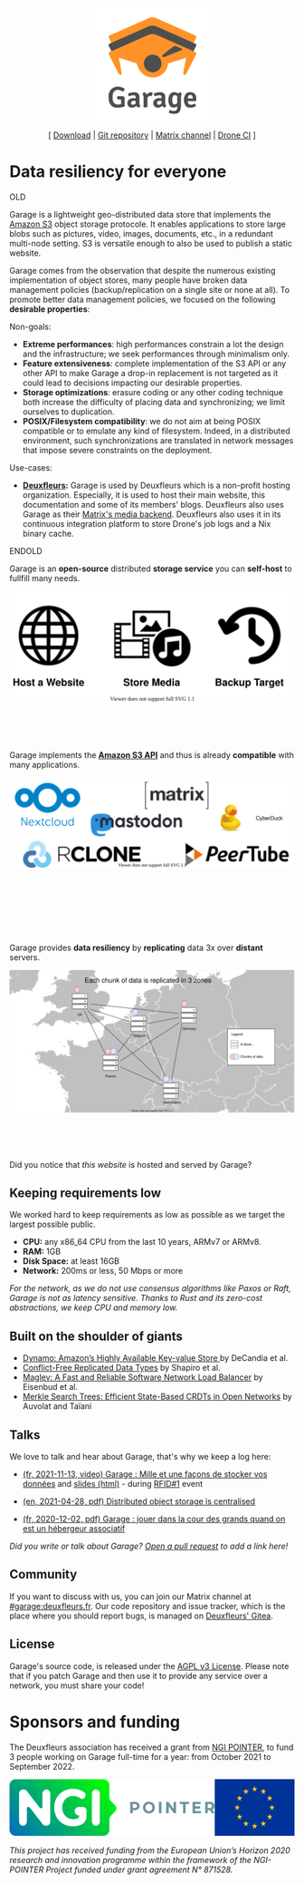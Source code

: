 <p align="center" style="text-align:center;">
	<a href="https://garagehq.deuxfleurs.fr">
	<img alt="Garage's Logo" src="img/logo.svg" height="200" />
	</a>
</p>

<p align="center" style="text-align:center;">
	[ <a href="https://garagehq.deuxfleurs.fr/_releases.html">Download</a>
	| <a href="https://git.deuxfleurs.fr/Deuxfleurs/garage">Git repository</a>
	| <a href="https://matrix.to/#/%23garage:deuxfleurs.fr">Matrix channel</a>
	| <a href="https://drone.deuxfleurs.fr/Deuxfleurs/garage">Drone CI</a>
	]
</p>


# Data resiliency for everyone

OLD

Garage is a lightweight geo-distributed data store that implements the
[Amazon S3](https://docs.aws.amazon.com/AmazonS3/latest/API/Welcome.html)
object storage protocole. It enables applications to store large blobs such
as pictures, video, images, documents, etc., in a redundant multi-node
setting. S3 is versatile enough to also be used to publish a static
website.

Garage comes from the observation that despite the numerous existing
implementation of object stores, many people have broken data management
policies (backup/replication on a single site or none at all).  To promote
better data management policies, we focused on the following **desirable
properties**:

Non-goals:

  - **Extreme performances**: high performances constrain a lot the design and the infrastructure; we seek performances through minimalism only.
  - **Feature extensiveness**: complete implementation of the S3 API or any other API to make Garage a drop-in replacement is not targeted as it could lead to decisions impacting our desirable properties.
  - **Storage optimizations**: erasure coding or any other coding technique both increase the difficulty of placing data and synchronizing; we limit ourselves to duplication.
  - **POSIX/Filesystem compatibility**: we do not aim at being POSIX compatible or to emulate any kind of filesystem. Indeed, in a distributed environment, such synchronizations are translated in network messages that impose severe constraints on the deployment.

Use-cases:

- **[Deuxfleurs](https://deuxfleurs.fr):** Garage is used by Deuxfleurs which
  is a non-profit hosting organization.  Especially, it is used to host their
  main website, this documentation and some of its members' blogs.
  Deuxfleurs also uses Garage as their [Matrix's media
  backend](https://github.com/matrix-org/synapse-s3-storage-provider).
  Deuxfleurs also uses it in its continuous integration platform to store
  Drone's job logs and a Nix binary cache.

ENDOLD


Garage is an **open-source** distributed **storage service** you can **self-host** to fullfill many needs.

<p align="center" style="text-align:center; margin-bottom: 5rem;">
<img alt="Summary of the possible usages with a related icon: host a website, store media and backup target" src="img/usage.svg" />
</p>

Garage implements the **[Amazon S3 API](https://docs.aws.amazon.com/AmazonS3/latest/API/Welcome.html)** and thus is already **compatible** with many applications.

<p align="center" style="text-align:center; margin-bottom: 8rem;">
<img alt="Garage is already compatible with Nextcloud, Mastodon, Matrix Synapse, Cyberduck, RClone and Peertube" src="img/software.svg" />
</p>


Garage provides **data resiliency** by **replicating** data 3x over **distant** servers.

<p align="center" style="text-align:center; margin-bottom: 5rem;">
<img alt="An example deployment on a map with servers in 5 zones: UK, France, Belgium, Germany and Switzerland. Each chunk of data is replicated in 3 of these 5 zones." src="img/map.svg" />
</p>

Did you notice that *this website* is hosted and served by Garage?

## Keeping requirements low

We worked hard to keep requirements as low as possible as we target the largest possible public.

  * **CPU:** any x86\_64 CPU from the last 10 years, ARMv7 or ARMv8.
  * **RAM:** 1GB
  * **Disk Space:** at least 16GB
  * **Network:** 200ms or less, 50 Mbps or more

*For the network, as we do not use consensus algorithms like Paxos or Raft, Garage is not as latency sensitive.*
*Thanks to Rust and its zero-cost abstractions, we keep CPU and memory low.*

## Built on the shoulder of giants

  - [Dynamo: Amazon’s Highly Available Key-value Store ](https://dl.acm.org/doi/abs/10.1145/1323293.1294281) by DeCandia et al.
  - [Conflict-Free Replicated Data Types](https://link.springer.com/chapter/10.1007/978-3-642-24550-3_29) by Shapiro et al.
  - [Maglev: A Fast and Reliable Software Network Load Balancer](https://www.usenix.org/conference/nsdi16/technical-sessions/presentation/eisenbud) by Eisenbud et al.
  - [Merkle Search Trees: Efficient State-Based CRDTs in Open Networks](https://ieeexplore.ieee.org/document/9049566) by Auvolat and Taïani

## Talks

We love to talk and hear about Garage, that's why we keep a log here:

  - [(fr, 2021-11-13, video) Garage : Mille et une façons de stocker vos données](https://video.tedomum.net/w/moYKcv198dyMrT8hCS5jz9) and [slides (html)](https://rfid.deuxfleurs.fr/presentations/2021-11-13/garage/) - during [RFID#1](https://rfid.deuxfleurs.fr/programme/2021-11-13/) event

  - [(en, 2021-04-28, pdf) Distributed object storage is centralised](https://git.deuxfleurs.fr/Deuxfleurs/garage/raw/commit/b1f60579a13d3c5eba7f74b1775c84639ea9b51a/doc/talks/2021-04-28_spirals-team/talk.pdf)

  - [(fr, 2020-12-02, pdf) Garage : jouer dans la cour des grands quand on est un hébergeur associatif](https://git.deuxfleurs.fr/Deuxfleurs/garage/raw/commit/b1f60579a13d3c5eba7f74b1775c84639ea9b51a/doc/talks/2020-12-02_wide-team/talk.pdf)

*Did you write or talk about Garage? [Open a pull request](https://git.deuxfleurs.fr/Deuxfleurs/garage/) to add a link here!*

## Community

If you want to discuss with us, you can join our Matrix channel at [#garage:deuxfleurs.fr](https://matrix.to/#/#garage:deuxfleurs.fr).
Our code repository and issue tracker, which is the place where you should report bugs, is managed on [Deuxfleurs' Gitea](https://git.deuxfleurs.fr/Deuxfleurs/garage).

## License

Garage's source code, is released under the [AGPL v3 License](https://www.gnu.org/licenses/agpl-3.0.en.html).
Please note that if you patch Garage and then use it to provide any service over a network, you must share your code!

# Sponsors and funding

The Deuxfleurs association has received a grant from [NGI POINTER](https://pointer.ngi.eu/), to fund 3 people working on Garage full-time for a year: from October 2021 to September 2022.

<div style="display: flex; justify-content: space-around">
  <a href="https://pointer.ngi.eu/">
    <img style="height:100px" src="img/ngi-logo.png" alt="NGI Pointer logo">
  </a>
  <a href="https://ec.europa.eu/programmes/horizon2020/what-horizon-2020">
    <img style="height:100px" src="img/eu-flag-logo.png" alt="EU flag logo">
  </a>
</div>

_This project has received funding from the European Union’s Horizon 2020 research and innovation programme within the framework of the NGI-POINTER Project funded under grant agreement N° 871528._
